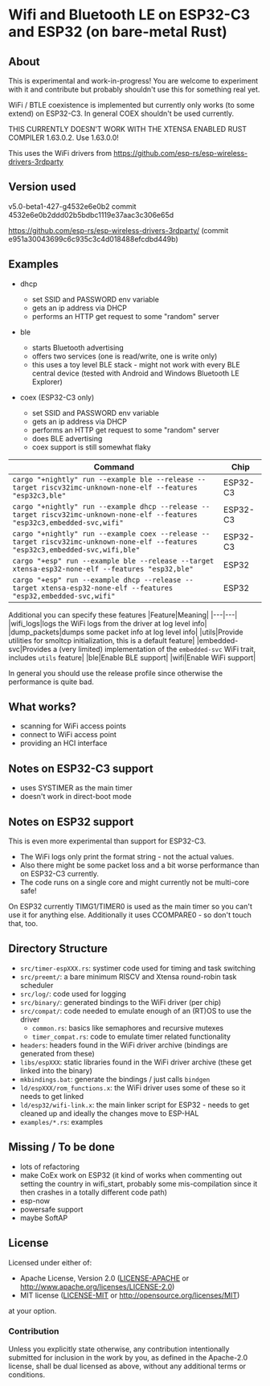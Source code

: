 # Wifi and Bluetooth LE on ESP32-C3 and ESP32 (on bare-metal Rust)

## About

This is experimental and work-in-progress! You are welcome to experiment with it and contribute but probably shouldn't use this for something real yet.

WiFi / BTLE coexistence is implemented but currently only works (to some extend) on ESP32-C3. In general COEX shouldn't be used currently.

THIS CURRENTLY DOESN'T WORK WITH THE XTENSA ENABLED RUST COMPILER 1.63.0.2. Use 1.63.0.0!

This uses the WiFi drivers from https://github.com/esp-rs/esp-wireless-drivers-3rdparty

## Version used

v5.0-beta1-427-g4532e6e0b2 commit 4532e6e0b2ddd02b5bdbc1119e37aac3c306e65d

https://github.com/esp-rs/esp-wireless-drivers-3rdparty/ (commit e951a30043699c6c935c3c4d018488efcdbd449b)

## Examples

- dhcp
  - set SSID and PASSWORD env variable
  - gets an ip address via DHCP
  - performs an HTTP get request to some "random" server

- ble
    - starts Bluetooth advertising
    - offers two services (one is read/write, one is write only)
    - this uses a toy level BLE stack - might not work with every BLE central device (tested with Android and Windows Bluetooth LE Explorer)

- coex (ESP32-C3 only)
  - set SSID and PASSWORD env variable
  - gets an ip address via DHCP
  - performs an HTTP get request to some "random" server
  - does BLE advertising
  - coex support is still somewhat flaky

| Command                                                                                                                      | Chip    |
| ---------------------------------------------------------------------------------------------------------------------------- | ------- |
| `cargo "+nightly" run --example ble --release --target riscv32imc-unknown-none-elf --features "esp32c3,ble"`  | ESP32-C3 |
| `cargo "+nightly" run --example dhcp --release --target riscv32imc-unknown-none-elf --features "esp32c3,embedded-svc,wifi"` | ESP32-C3 |
| `cargo "+nightly" run --example coex --release --target riscv32imc-unknown-none-elf --features "esp32c3,embedded-svc,wifi,ble"` | ESP32-C3 |
| `cargo "+esp" run --example ble --release --target xtensa-esp32-none-elf --features "esp32,ble"`              | ESP32   |
| `cargo "+esp" run --example dhcp --release --target xtensa-esp32-none-elf --features "esp32,embedded-svc,wifi"`             | ESP32   |

Additional you can specify these features
|Feature|Meaning|
|---|---|
|wifi_logs|logs the WiFi logs from the driver at log level info|
|dump_packets|dumps some packet info at log level info|
|utils|Provide utilities for smoltcp initialization, this is a default feature|
|embedded-svc|Provides a (very limited) implementation of the `embedded-svc` WiFi trait, includes `utils` feature|
|ble|Enable BLE support|
|wifi|Enable WiFi support|

In general you should use the release profile since otherwise the performance is quite bad.

## What works?

- scanning for WiFi access points
- connect to WiFi access point
- providing an HCI interface

## Notes on ESP32-C3 support

- uses SYSTIMER as the main timer
- doesn't work in direct-boot mode

## Notes on ESP32 support

This is even more experimental than support for ESP32-C3.

- The WiFi logs only print the format string - not the actual values.
- Also there might be some packet loss and a bit worse performance than on ESP32-C3 currently.
- The code runs on a single core and might currently not be multi-core safe!

On ESP32 currently TIMG1/TIMER0 is used as the main timer so you can't use it for anything else.
Additionally it uses CCOMPARE0 - so don't touch that, too.

## Directory Structure

- `src/timer-espXXX.rs`: systimer code used for timing and task switching
- `src/preemt/`: a bare minimum RISCV and Xtensa round-robin task scheduler
- `src/log/`: code used for logging
- `src/binary/`: generated bindings to the WiFi driver (per chip)
- `src/compat/`: code needed to emulate enough of an (RT)OS to use the driver
  - `common.rs`: basics like semaphores and recursive mutexes
  - `timer_compat.rs`: code to emulate timer related functionality
- `headers`: headers found in the WiFi driver archive (bindings are generated from these)
- `libs/espXXX`: static libraries found in the WiFi driver archive (these get linked into the binary)
- `mkbindings.bat`: generate the bindings / just calls `bindgen`
- `ld/espXXX/rom_functions.x`: the WiFi driver uses some of these so it needs to get linked
- `ld/esp32/wifi-link.x`: the main linker script for ESP32 - needs to get cleaned up and ideally the changes move to ESP-HAL
- `examples/*.rs`: examples

## Missing / To be done

- lots of refactoring
- make CoEx work on ESP32 (it kind of works when commenting out setting the country in wifi_start, probably some mis-compilation since it then crashes in a totally different code path)
- esp-now
- powersafe support
- maybe SoftAP

## License

Licensed under either of:

- Apache License, Version 2.0 ([LICENSE-APACHE](LICENSE-APACHE) or http://www.apache.org/licenses/LICENSE-2.0)
- MIT license ([LICENSE-MIT](LICENSE-MIT) or http://opensource.org/licenses/MIT)

at your option.

### Contribution

Unless you explicitly state otherwise, any contribution intentionally submitted for inclusion in
the work by you, as defined in the Apache-2.0 license, shall be dual licensed as above, without
any additional terms or conditions.
